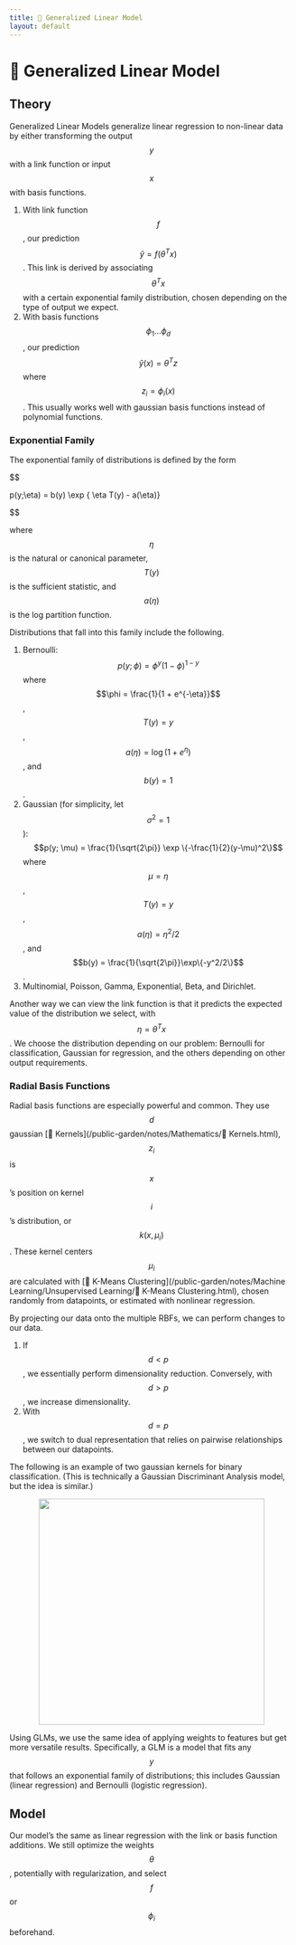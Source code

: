 ```yaml
---
title: 🥢 Generalized Linear Model
layout: default
---
```


# 🥢 Generalized Linear Model

## Theory
Generalized Linear Models generalize linear regression to non-linear data by either transforming the output $$y$$ with a link function or input $$x$$ with basis functions.
1. With link function $$f$$, our prediction $$\hat{y} = f(\theta^T x)$$. This link is derived by associating $$\theta^Tx$$ with a certain exponential family distribution, chosen depending on the type of output we expect.
2. With basis functions $$\phi_1 \ldots \phi_d$$, our prediction $$\hat{y}(x) = \theta^Tz$$ where $$z_i = \phi_i(x)$$. This usually works well with gaussian basis functions instead of polynomial functions.

### Exponential Family
The exponential family of distributions is defined by the form 

$$

p(y;\eta) = b(y) \exp \{ \eta T(y) - a(\eta)\}

$$

where $$\eta$$ is the natural or canonical parameter, $$T(y)$$ is the sufficient statistic, and $$a(\eta)$$ is the log partition function.

Distributions that fall into this family include the following.
1. Bernoulli: $$p(y; \phi) = \phi^y (1-\phi)^{1-y}$$ where $$\phi = \frac{1}{1 + e^{-\eta}}$$, $$T(y) = y$$, $$a(\eta) = \log(1+e^\eta)$$, and $$b(y) = 1$$.
2. Gaussian (for simplicity, let $$\sigma^2 = 1$$): $$p(y; \mu) = \frac{1}{\sqrt{2\pi}} \exp \{-\frac{1}{2}(y-\mu)^2\}$$ where $$\mu = \eta$$, $$T(y) = y$$, $$a(\eta) = \eta^2/2$$, and $$b(y) = \frac{1}{\sqrt{2\pi}}\exp\{-y^2/2\}$$.
3. Multinomial, Poisson, Gamma, Exponential, Beta, and Dirichlet.

Another way we can view the link function is that it predicts the expected value of the distribution we select, with $$\eta = \theta^T x$$. We choose the distribution depending on our problem: Bernoulli for classification, Gaussian for regression, and the others depending on other output requirements.

### Radial Basis Functions
Radial basis functions are especially powerful and common. They use $$d$$ gaussian [🍿 Kernels](/public-garden/notes/Mathematics/🍿 Kernels.html), $$z_i$$ is $$x$$’s position on kernel $$i$$’s distribution, or $$k(x, \mu_i)$$. These kernel centers $$\mu_i$$ are calculated with [🎒 K-Means Clustering](/public-garden/notes/Machine Learning/Unsupervised Learning/🎒 K-Means Clustering.html), chosen randomly from datapoints, or estimated with nonlinear regression.

By projecting our data onto the multiple RBFs, we can perform changes to our data.
1. If $$d < p$$, we essentially perform dimensionality reduction. Conversely, with $$d > p$$, we increase dimensionality.
2. With $$d = p$$, we switch to dual representation that relies on pairwise relationships between our datapoints.

The following is an example of two gaussian kernels for binary classification. (This is technically a Gaussian Discriminant Analysis model, but the idea is similar.)
<div style="text-align:center">
<img src="{{ site.url }}{{ site.baseurl }}/notes/Attachments/20221229103237.png?raw=true" width="400"/>
</div>

Using GLMs, we use the same idea of applying weights to features but get more versatile results. Specifically, a GLM is a model that fits any $$y$$ that follows an exponential family of distributions; this includes Gaussian (linear regression) and Bernoulli (logistic regression).

## Model
Our model’s the same as linear regression with the link or basis function additions. We still optimize the weights $$\theta$$, potentially with regularization, and select $$f$$ or $$\phi_i$$ beforehand.